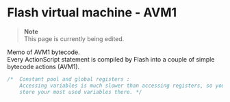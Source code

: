 # Flash virtual machine - AVM1

> **Note**   
> This page is currently being edited.

Memo of AVM1 bytecode.   
Every ActionScript statement is compiled by Flash into a couple of simple bytecode actions (AVM1).

```js
/*  Constant pool and global registers :
    Accessing variables is much slower than accessing registers, so you should
    store your most used variables there. */

```
